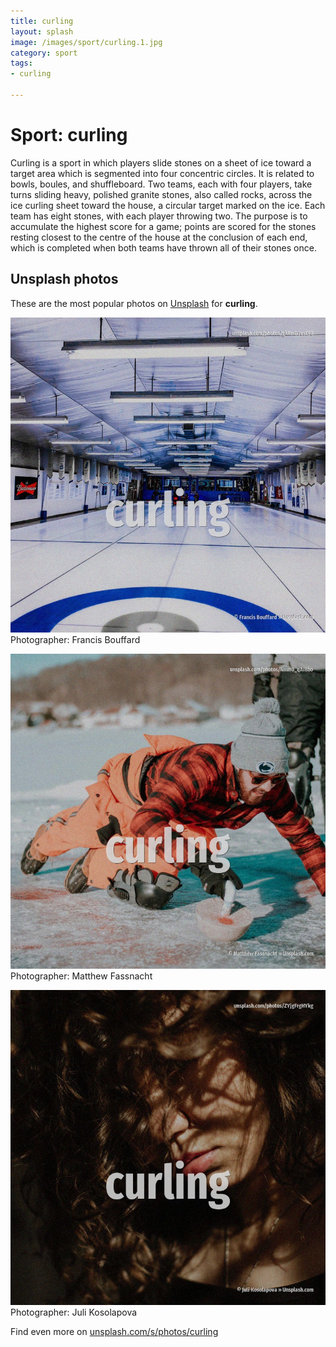 ```yaml
---
title: curling
layout: splash
image: /images/sport/curling.1.jpg
category: sport
tags:
- curling

---
```

# Sport: curling

Curling is a sport in which players slide stones on a sheet of ice toward a target area which is 
segmented into four concentric circles.
It is related to bowls, boules, and shuffleboard.
Two teams, each with four players, take turns sliding heavy, polished granite stones, also called 
rocks, across the ice curling sheet toward the house, a circular target marked on the ice.
Each team has eight stones, with each player throwing two.
The purpose is to accumulate the highest score for a game; points are scored for the stones resting 
closest to the centre of the house at the conclusion of each end, which is completed when both 
teams have thrown all of their stones once.

 
## Unsplash photos
These are the most popular photos on [Unsplash](https://unsplash.com) for **curling**.
 
![curling](/images/sport/curling.1.jpg)
Photographer:  Francis Bouffard
 
![curling](/images/sport/curling.2.jpg)
Photographer:  Matthew Fassnacht
 
![curling](/images/sport/curling.3.jpg)
Photographer:  Juli Kosolapova
 
Find even more on [unsplash.com/s/photos/curling](https://unsplash.com/s/photos/curling)
 

